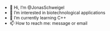 - 👋 Hi, I’m @JonasSchweigel
- 👀 I’m interested in biotechnological applications
- 🌱 I’m currently learning C++
- 📫 How to reach me: message or email

<!---
JonasSchweigel/JonasSchweigel is a ✨ special ✨ repository because its `README.md` (this file) appears on your GitHub profile.
You can click the Preview link to take a look at your changes.
--->
